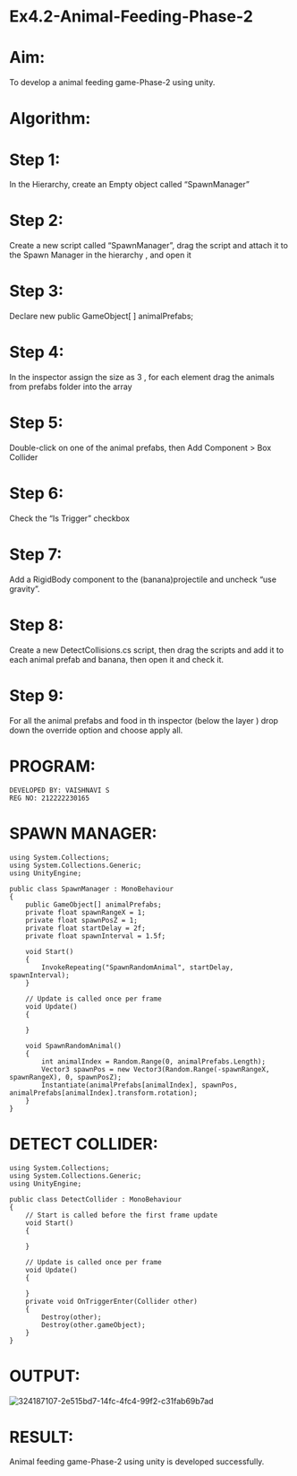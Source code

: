 # Ex4.2-Animal-Feeding-Phase-2
# Aim:
To develop a animal feeding game-Phase-2 using unity.

# Algorithm:
# Step 1:
In the Hierarchy, create an Empty object called “SpawnManager”

# Step 2:
Create a new script called “SpawnManager”, drag the script and attach it to the Spawn Manager in the hierarchy , and open it

# Step 3:
Declare new public GameObject[ ] animalPrefabs;

# Step 4:
In the inspector assign the size as 3 , for each element drag the animals from prefabs folder into the array

# Step 5:
Double-click on one of the animal prefabs, then Add Component > Box Collider

# Step 6:
Check the “Is Trigger” checkbox

# Step 7:
Add a RigidBody component to the (banana)projectile and uncheck “use gravity”.

# Step 8:
Create a new DetectCollisions.cs script, then drag the scripts and add it to each animal prefab and banana, then open it and check it.

# Step 9:
For all the animal prefabs and food in th inspector (below the layer ) drop down the override option and choose apply all.

# PROGRAM:
```
DEVELOPED BY: VAISHNAVI S
REG NO: 212222230165
```
# SPAWN MANAGER:
```
using System.Collections;
using System.Collections.Generic;
using UnityEngine;

public class SpawnManager : MonoBehaviour
{
    public GameObject[] animalPrefabs;
    private float spawnRangeX = 1;
    private float spawnPosZ = 1;
    private float startDelay = 2f;
    private float spawnInterval = 1.5f;

    void Start()
    {
        InvokeRepeating("SpawnRandomAnimal", startDelay, spawnInterval);
    }

    // Update is called once per frame
    void Update()
    {

    }

    void SpawnRandomAnimal()
    {
        int animalIndex = Random.Range(0, animalPrefabs.Length);
        Vector3 spawnPos = new Vector3(Random.Range(-spawnRangeX, spawnRangeX), 0, spawnPosZ);
        Instantiate(animalPrefabs[animalIndex], spawnPos, animalPrefabs[animalIndex].transform.rotation);
    }
}
```
# DETECT COLLIDER:
```
using System.Collections;
using System.Collections.Generic;
using UnityEngine;

public class DetectCollider : MonoBehaviour
{
    // Start is called before the first frame update
    void Start()
    {

    }

    // Update is called once per frame
    void Update()
    {

    }
    private void OnTriggerEnter(Collider other)
    {
        Destroy(other);
        Destroy(other.gameObject);
    }
}
```
# OUTPUT:
![324187107-2e515bd7-14fc-4fc4-99f2-c31fab69b7ad](https://github.com/Vaishnavi-saravanan/Ex4.2-Animal-Feeding-Phase-2/assets/118541897/a2a793de-e002-4722-bcd1-3e41d0a79dfb)


# RESULT:
Animal feeding game-Phase-2 using unity is developed successfully.
